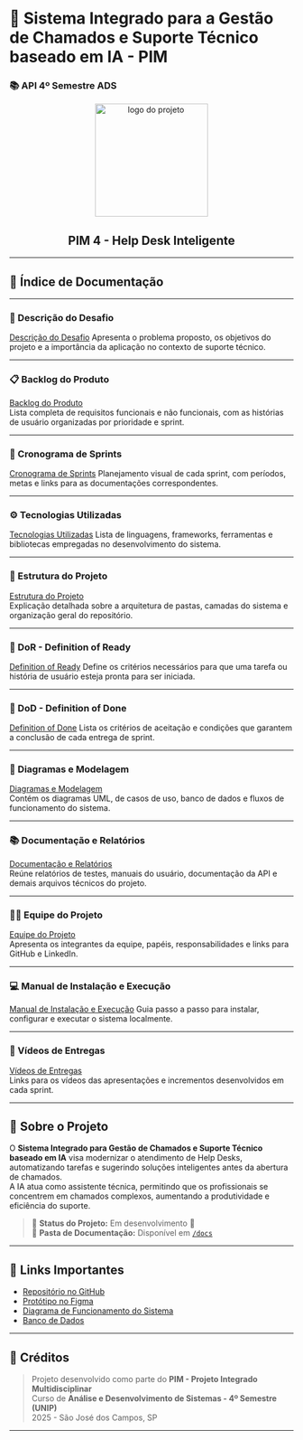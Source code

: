# 🧠 Sistema Integrado para a Gestão de Chamados e Suporte Técnico baseado em IA - PIM  
### 📚 API 4º Semestre ADS

<p align="center">
  <img src="docs/Img/logo.png" alt="logo do projeto" width="200">
  <h2 align="center">PIM 4 - Help Desk Inteligente</h2>
</p>

---

## 🧾 Índice de Documentação

---

### 🧩 Descrição do Desafio  
[Descrição do Desafio](https://github.com/renanrnk/GitHub-PROJETO-DE-SISTEMAS-ORIENTADO-A-OBJETOS/blob/main/docs/desafio.md) 
Apresenta o problema proposto, os objetivos do projeto e a importância da aplicação no contexto de suporte técnico.

---

### 📋 Backlog do Produto  
[Backlog do Produto](https://github.com/renanrnk/GitHub-PROJETO-DE-SISTEMAS-ORIENTADO-A-OBJETOS/blob/main/docs/backlog.md)  
Lista completa de requisitos funcionais e não funcionais, com as histórias de usuário organizadas por prioridade e sprint.

---

### 📅 Cronograma de Sprints  
[Cronograma de Sprints](https://github.com/renanrnk/GitHub-PROJETO-DE-SISTEMAS-ORIENTADO-A-OBJETOS/blob/main/docs/sprint.md)
Planejamento visual de cada sprint, com períodos, metas e links para as documentações correspondentes.

---

### ⚙️ Tecnologias Utilizadas  
[Tecnologias Utilizadas](https://github.com/renanrnk/GitHub-PROJETO-DE-SISTEMAS-ORIENTADO-A-OBJETOS/blob/main/docs/tecnologias.md) 
Lista de linguagens, frameworks, ferramentas e bibliotecas empregadas no desenvolvimento do sistema.

---

### 📂 Estrutura do Projeto  
[Estrutura do Projeto](docs/ESTRUTURA.md)  
Explicação detalhada sobre a arquitetura de pastas, camadas do sistema e organização geral do repositório.

---

### 🧠 DoR - Definition of Ready  
[Definition of Ready](https://github.com/renanrnk/GitHub-PROJETO-DE-SISTEMAS-ORIENTADO-A-OBJETOS/blob/main/docs/dor.md) 
Define os critérios necessários para que uma tarefa ou história de usuário esteja pronta para ser iniciada.

---

### 🏁 DoD - Definition of Done  
[Definition of Done](https://github.com/renanrnk/GitHub-PROJETO-DE-SISTEMAS-ORIENTADO-A-OBJETOS/blob/main/docs/dod.md) 
Lista os critérios de aceitação e condições que garantem a conclusão de cada entrega de sprint.

---

### 🧩 Diagramas e Modelagem  
[Diagramas e Modelagem](docs/DIAGRAMAS.md)  
Contém os diagramas UML, de casos de uso, banco de dados e fluxos de funcionamento do sistema.

---

### 📚 Documentação e Relatórios  
[Documentação e Relatórios](docs/DOCUMENTACAO.md)  
Reúne relatórios de testes, manuais do usuário, documentação da API e demais arquivos técnicos do projeto.

---

### 👨‍💻 Equipe do Projeto  
[Equipe do Projeto](docs/EQUIPE.md)  
Apresenta os integrantes da equipe, papéis, responsabilidades e links para GitHub e LinkedIn.

---

### 💻 Manual de Instalação e Execução  
[Manual de Instalação e Execução](https://github.com/renanrnk/GitHub-PROJETO-DE-SISTEMAS-ORIENTADO-A-OBJETOS/blob/main/docs/manual.md)
Guia passo a passo para instalar, configurar e executar o sistema localmente.

---

### 🎥 Vídeos de Entregas  
[Vídeos de Entregas](docs/VIDEOS.md)  
Links para os vídeos das apresentações e incrementos desenvolvidos em cada sprint.

---

## 🚀 Sobre o Projeto

O **Sistema Integrado para Gestão de Chamados e Suporte Técnico baseado em IA** visa modernizar o atendimento de Help Desks, automatizando tarefas e sugerindo soluções inteligentes antes da abertura de chamados.  
A IA atua como assistente técnica, permitindo que os profissionais se concentrem em chamados complexos, aumentando a produtividade e eficiência do suporte.

> 🔧 **Status do Projeto:** Em desenvolvimento 🚧  
> 📂 **Pasta de Documentação:** Disponível em [`/docs`](./docs)

---

## 📌 Links Importantes
- [Repositório no GitHub](https://github.com/LucasAntonioGS/PIM4)
- [Protótipo no Figma](https://www.figma.com/proto/PNPPrRL9X2HOf28W2uVfBA/Untitled?node-id=0-1&t=lVBYdFW5QGeTdOtv-1)
- [Diagrama de Funcionamento do Sistema](https://github.com/LucasAntonioGS/NeoDesk/blob/main/Diagrama_De_Funcionamento_Do_Sistema%20Atualizado%202.2.asta)
- [Banco de Dados](https://github.com/LucasAntonioGS/PIM4/tree/main/Banco%20de%20Dados)

---

## 🧾 Créditos

> Projeto desenvolvido como parte do **PIM - Projeto Integrado Multidisciplinar**  
> Curso de **Análise e Desenvolvimento de Sistemas - 4º Semestre (UNIP)**  
> 2025 - São José dos Campos, SP

---
